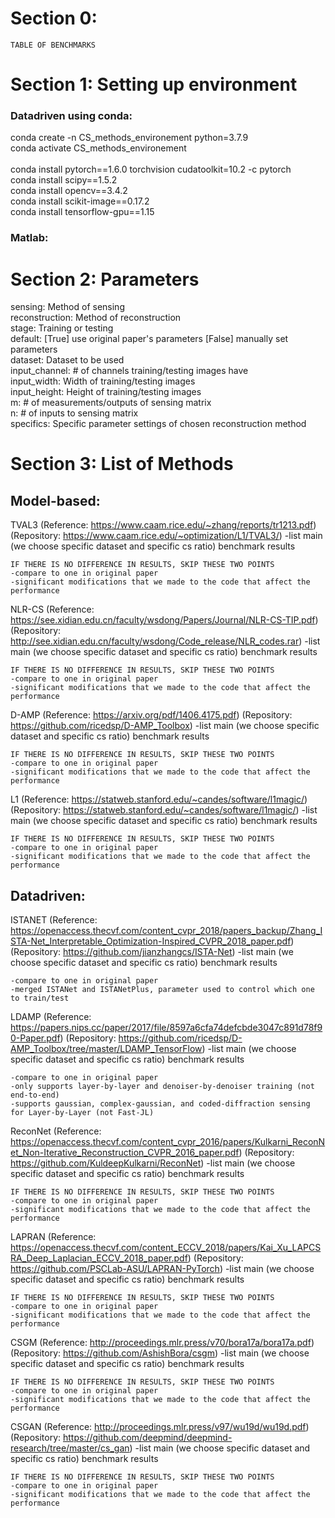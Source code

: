 
# Section 0:
	TABLE OF BENCHMARKS


# Section 1: Setting up environment

### Datadriven using conda:
conda create -n CS_methods_environement python=3.7.9 </br>
conda activate CS_methods_environement</br>
</br>
conda install pytorch==1.6.0 torchvision cudatoolkit=10.2 -c pytorch</br>
conda install scipy==1.5.2</br>
conda install opencv==3.4.2</br>
conda install scikit-image==0.17.2</br>
conda install tensorflow-gpu==1.15</br>
 
### Matlab:





# Section 2: Parameters

sensing: Method of sensing</br>
reconstruction: Method of reconstruction</br>
stage: Training or testing</br>
default: [True] use original paper's parameters [False] manually set parameters</br>
dataset: Dataset to be used</br>
input_channel: # of channels training/testing images have</br>
input_width: Width of training/testing images</br>
input_height: Height of training/testing images</br>
m: # of measurements/outputs of sensing matrix</br>
n: # of inputs to sensing matrix</br>
specifics: Specific parameter settings of chosen reconstruction method</br>




# Section 3: List of Methods
## Model-based:
TVAL3
(Reference: https://www.caam.rice.edu/~zhang/reports/tr1213.pdf)
(Repository: https://www.caam.rice.edu/~optimization/L1/TVAL3/)
	-list main (we choose specific dataset and specific cs ratio) benchmark results
	
	IF THERE IS NO DIFFERENCE IN RESULTS, SKIP THESE TWO POINTS
	-compare to one in original paper
	-significant modifications that we made to the code that affect the performance
NLR-CS
(Reference: https://see.xidian.edu.cn/faculty/wsdong/Papers/Journal/NLR-CS-TIP.pdf)
(Repository: http://see.xidian.edu.cn/faculty/wsdong/Code_release/NLR_codes.rar)
	-list main (we choose specific dataset and specific cs ratio) benchmark results
	
	IF THERE IS NO DIFFERENCE IN RESULTS, SKIP THESE TWO POINTS
	-compare to one in original paper
	-significant modifications that we made to the code that affect the performance
D-AMP
(Reference: https://arxiv.org/pdf/1406.4175.pdf)
(Repository: https://github.com/ricedsp/D-AMP_Toolbox)
	-list main (we choose specific dataset and specific cs ratio) benchmark results
	
	IF THERE IS NO DIFFERENCE IN RESULTS, SKIP THESE TWO POINTS
	-compare to one in original paper
	-significant modifications that we made to the code that affect the performance
L1
(Reference: https://statweb.stanford.edu/~candes/software/l1magic/)
(Repository: https://statweb.stanford.edu/~candes/software/l1magic/)
	-list main (we choose specific dataset and specific cs ratio) benchmark results
	
	IF THERE IS NO DIFFERENCE IN RESULTS, SKIP THESE TWO POINTS
	-compare to one in original paper
	-significant modifications that we made to the code that affect the performance


## Datadriven:
ISTANET 
(Reference: https://openaccess.thecvf.com/content_cvpr_2018/papers_backup/Zhang_ISTA-Net_Interpretable_Optimization-Inspired_CVPR_2018_paper.pdf)
(Repository: https://github.com/jianzhangcs/ISTA-Net)
	-list main (we choose specific dataset and specific cs ratio) benchmark results
	
	-compare to one in original paper
	-merged ISTANet and ISTANetPlus, parameter used to control which one to train/test
	
LDAMP
(Reference: https://papers.nips.cc/paper/2017/file/8597a6cfa74defcbde3047c891d78f90-Paper.pdf)
(Repository: https://github.com/ricedsp/D-AMP_Toolbox/tree/master/LDAMP_TensorFlow)
	-list main (we choose specific dataset and specific cs ratio) benchmark results
	
	-compare to one in original paper
	-only supports layer-by-layer and denoiser-by-denoiser training (not end-to-end)
	-supports gaussian, complex-gaussian, and coded-diffraction sensing for Layer-by-Layer (not Fast-JL)
	
ReconNet
(Reference: https://openaccess.thecvf.com/content_cvpr_2016/papers/Kulkarni_ReconNet_Non-Iterative_Reconstruction_CVPR_2016_paper.pdf)
(Repository: https://github.com/KuldeepKulkarni/ReconNet)
	-list main (we choose specific dataset and specific cs ratio) benchmark results
	
	IF THERE IS NO DIFFERENCE IN RESULTS, SKIP THESE TWO POINTS
	-compare to one in original paper
	-significant modifications that we made to the code that affect the performance
LAPRAN
(Reference: https://openaccess.thecvf.com/content_ECCV_2018/papers/Kai_Xu_LAPCSRA_Deep_Laplacian_ECCV_2018_paper.pdf)
(Repository: https://github.com/PSCLab-ASU/LAPRAN-PyTorch)
	-list main (we choose specific dataset and specific cs ratio) benchmark results
	
	IF THERE IS NO DIFFERENCE IN RESULTS, SKIP THESE TWO POINTS
	-compare to one in original paper
	-significant modifications that we made to the code that affect the performance
CSGM
(Reference: http://proceedings.mlr.press/v70/bora17a/bora17a.pdf)
(Repository: https://github.com/AshishBora/csgm)
	-list main (we choose specific dataset and specific cs ratio) benchmark results
	
	IF THERE IS NO DIFFERENCE IN RESULTS, SKIP THESE TWO POINTS
	-compare to one in original paper
	-significant modifications that we made to the code that affect the performance
CSGAN
(Reference: http://proceedings.mlr.press/v97/wu19d/wu19d.pdf)
(Repository: https://github.com/deepmind/deepmind-research/tree/master/cs_gan)
	-list main (we choose specific dataset and specific cs ratio) benchmark results
	
	IF THERE IS NO DIFFERENCE IN RESULTS, SKIP THESE TWO POINTS
	-compare to one in original paper
	-significant modifications that we made to the code that affect the performance